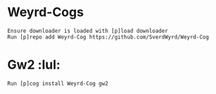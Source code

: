 # Weyrd-Cogs


    Ensure downloader is loaded with [p]load downloader
    Run [p]repo add Weyrd-Cog https://github.com/SverdWyrd/Weyrd-Cog
    
 # Gw2 :lul:
    Run [p]cog install Weyrd-Cog gw2
